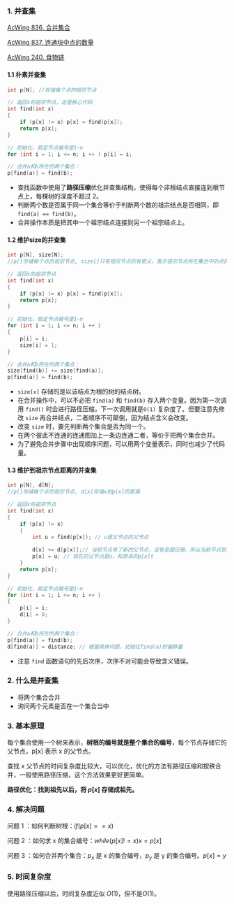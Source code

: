 ### 1. 并查集 

[AcWing 836. 合并集合](https://www.acwing.com/problem/content/838/)

[AcWing 837. 连通块中点的数量](https://www.acwing.com/problem/content/839/)

[AcWing 240. 食物链](https://www.acwing.com/problem/content/242/)

#### 1.1 朴素并查集

```cpp
int p[N]; //存储每个点的祖宗节点

// 返回x的祖宗节点，这是核心代码
int find(int x)
{
    if (p[x] != x) p[x] = find(p[x]);
    return p[x];
}

// 初始化，假定节点编号是1~n
for (int i = 1; i <= n; i ++ ) p[i] = i;

// 合并a和b所在的两个集合：
p[find(a)] = find(b);
```

+ 查找函数中使用了**路径压缩**优化并查集结构，使得每个非根结点直接连到根节点上，每棵树的深度不超过 2。
+ 判断两个数是否属于同一个集合等价于判断两个数的祖宗结点是否相同，即 `find(a) == find(b)`。
+ 合并操作本质是把其中一个祖宗结点连接到另一个祖宗结点上。

#### 1.2 维护size的并查集

```cpp
int p[N], size[N];
//p[]存储每个点的祖宗节点, size[]只有祖宗节点的有意义，表示祖宗节点所在集合中的点的数量

// 返回x的祖宗节点
int find(int x)
{
    if (p[x] != x) p[x] = find(p[x]);
    return p[x];
}

// 初始化，假定节点编号是1~n
for (int i = 1; i <= n; i ++ )
{
    p[i] = i;
    size[i] = 1;
}

// 合并a和b所在的两个集合：
size[find(b)] += size[find(a)];
p[find(a)] = find(b);
```

+ `size[x]` 存储的是以该结点为根的树的结点树。
+ 在合并操作中，可以不必把 `find(a)` 和 `find(b)` 存入两个变量。因为第一次调用 `find()` 时会进行路径压缩，下一次调用就是`O(1)` 复杂度了。但要注意先修改 `size` 再合并结点，二者顺序不可颠倒，因为结点含义会改变。
+ 改变 `size` 时，要先判断两个集合是否为同一个。
+ 在两个彼此不连通的连通图加上一条边连通二者，等价于把两个集合合并。
+ 为了避免合并步骤中出现顺序问题，可以用两个变量表示，同时也减少了代码量。

#### 1.3 维护到祖宗节点距离的并查集

```cpp
int p[N], d[N];
//p[]存储每个点的祖宗节点, d[x]存储x到p[x]的距离

// 返回x的祖宗节点
int find(int x)
{
    if (p[x] != x)
    {
        int u = find(p[x]); // u是父节点的父节点
        
        d[x] += d[p[x]];// 当前节点有了新的父节点，没有金国压缩，所以当前节点到父节点的距离是原来的距离加上原来父节点到现在父节点的距离
        p[x] = u; // 现在的父节点是u，和原来的p[x]t
    }
    return p[x];
}

// 初始化，假定节点编号是1~n
for (int i = 1; i <= n; i ++ )
{
    p[i] = i;
    d[i] = 0;
}

// 合并a和b所在的两个集合：
p[find(a)] = find(b);
d[find(a)] = distance; // 根据具体问题，初始化find(a)的偏移量
```

+ 注意 `find` 函数语句的先后次序，次序不对可能会导致含义错误。

### 2. 什么是并查集

+ 将两个集合合并
+ 询问两个元素是否在一个集合当中

### 3. 基本原理

每个集合使用一个树来表示，**树根的编号就是整个集合的编号**，每个节点存储它的父节点，p[x] 表示 x 的父节点。

查找 x 父节点的时间复杂度比较大，可以优化，优化的方法有路径压缩和按秩合并，一般使用路径压缩，这个方法效果更好更简单。

**路径优化：找到祖先以后，将 $p[x]$ 存储成祖先。**

### 4. 解决问题

问题 1 ：如何判断树根：$if(p[x]==x)$

问题 2 ：如何求 x 的集合编号：$while(p[x] != x) x = p[x]$

问题 3 ：如何合并两个集合：$p_x$ 是 x 的集合编号，$p_y$  是 y 的集合编号。$p[x]=y$

### 5. 时间复杂度

使用路径压缩以后，时间复杂度近似 $O(1)$，但不是$O(1)$。